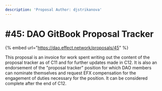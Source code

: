 ```yaml
---
description: 'Proposal Author: djstrikanova'
---
```


# \#45: DAO GitBook Proposal Tracker

{% embed url="https://dao.effect.network/proposals/45" %}

This proposal is an invoice for work spent writing out the content of the proposal tracker as of C11 and for further updates made in C12. It is also an endorsement of the "proposal tracker" position for which DAO members can nominate themselves and request EFX compensation for the engagement of duties necessary for the position. It can be considered complete after the end of C12.

